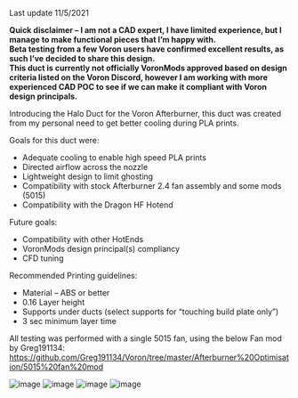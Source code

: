 Last update 11/5/2021

**Quick disclaimer – I am not a CAD expert, I have limited experience, but I manage to make functional pieces that I’m happy with.  
Beta testing from a few Voron users have confirmed excellent results, as such I’ve decided to share this design.   
This duct is currently not officially VoronMods approved based on design criteria listed on the Voron Discord, however I am working with more experienced CAD POC to see if we can make it compliant with Voron design principals.**

Introducing the Halo Duct for the Voron Afterburner, this duct was created from my personal need to get better cooling during PLA prints.  

Goals for this duct were:
- Adequate cooling to enable high speed PLA prints
- Directed airflow across the nozzle
- Lightweight design to limit ghosting
- Compatibility with stock Afterburner 2.4 fan assembly and some mods (5015)
- Compatibility with the Dragon HF Hotend

Future goals:
- Compatibility with other HotEnds
- VoronMods design principal(s) compliancy
- CFD tuning

Recommended Printing guidelines:
- Material – ABS or better
-	0.16 Layer height
-	Supports under ducts (select supports for “touching build plate only”)
-	3 sec minimum layer time

All testing was performed with a single 5015 fan, using the below Fan mod by Greg191134:
https://github.com/Greg191134/Voron/tree/master/Afterburner%20Optimisation/5015%20fan%20mod

![image](https://user-images.githubusercontent.com/29336466/140539614-2519b9b5-617d-4e01-80ad-31f5185556f1.png)
![image](https://user-images.githubusercontent.com/29336466/140539633-180ba7b6-6f45-4fe8-a8e0-680ce0e4a1ea.png)
![image](https://user-images.githubusercontent.com/29336466/140539657-ccddd84f-ebc8-4a77-a7d0-d411fc44fd25.png)
![image](https://user-images.githubusercontent.com/29336466/140539675-172aca87-3180-4f20-8b26-9d6929819513.png)


